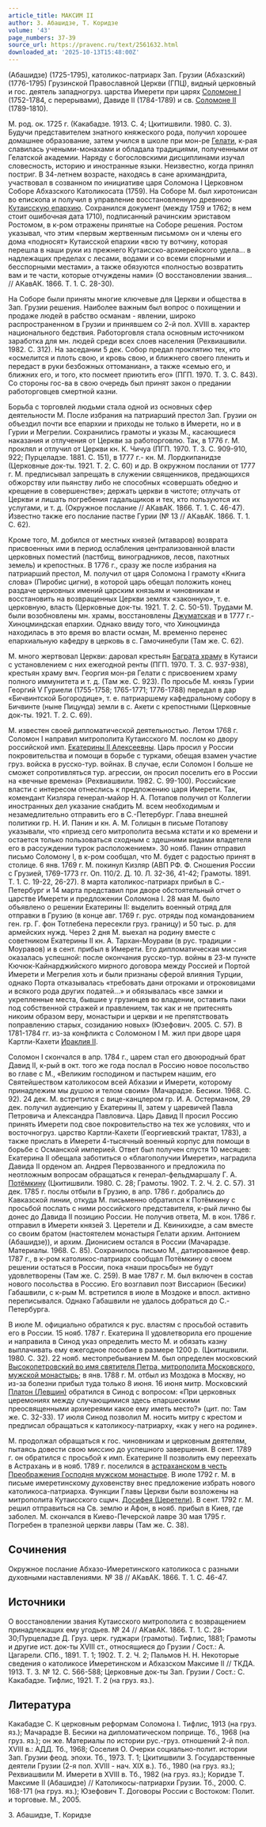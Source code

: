 ```yaml
---
article_title: МАКСИМ II
author: З. Абашидзе, Т. Коридзе
volume: '43'
page_numbers: 37-39
source_url: https://pravenc.ru/text/2561632.html
downloaded_at: '2025-10-13T15:48:00Z'
---
```


(Абашидзе) (1725-1795), католикос-патриарх Зап. Грузии (Абхазский) (1776-1795) Грузинской Православной Церкви (ГПЦ), видный церковный и гос. деятель западногруз. царства Имерети при царях [Соломоне I](<https://pravenc.ru/text/Соломоне I.html>) (1752-1784, с перерывами), Давиде II (1784-1789) и св. [Соломоне II](<https://pravenc.ru/text/Соломоне II.html>) (1789-1810).

М. род. ок. 1725 г. (Какабадзе. 1913. С. 4; Цкитишвили. 1980. С. 3). Будучи представителем знатного княжеского рода, получил хорошее домашнее образование, затем учился в школе при мон-ре [Гелати](https://pravenc.ru/text/Гелати.html), к-рая славилась учеными-монахами и обладала традициями, полученными от Гелатской академии. Наряду с богословскими дисциплинами изучал словесность, историю и иностранные языки. Неизвестно, когда принял постриг. В 34-летнем возрасте, находясь в сане архимандрита, участвовал в созванном по инициативе царя Соломона I Церковном Соборе Абхазского Католикосата (1759). На Соборе М. был хиротонисан во епископа и получил в управление восстановленную древнюю [Кутаисскую епархию](<https://pravenc.ru/text/Кутаисскую епархию.html>). Сохранился документ (между 1759 и 1762; в нем стоит ошибочная дата 1710), подписанный рачинским эриставом Ростомом, в к-ром отражены принятые на Соборе решения. Ростом указывал, что этим «первым жертвенным письмом» он и члены его дома «подносят» Кутаисской епархии «всю ту вотчину, которая перешла в наши руки из прежнего Кутаисско-архиерейского удела... в надлежащих пределах с лесами, водами и со всеми спорными и бесспорными местами», а также обязуются «полностью возвратить вам и те части, которые отчуждены нами» (О восстановлении звания... // АКавАК. 1866. Т. 1. С. 28-30).

На Соборе были приняты многие ключевые для Церкви и общества в Зап. Грузии решения. Наиболее важным был вопрос о похищении и продаже людей в рабство османам - явлении, широко распространенном в Грузии и принявшем со 2-й пол. XVIII в. характер национального бедствия. Работорговля стала основным источником заработка для мн. людей среди всех слоев населения (Рехвиашвили. 1982. С. 312). На заседании 5 дек. Собор предал проклятию тех, кто «осмелится и плоть свою, и кровь свою, и ближнего своего пленить и передаст в руки безбожных оттоманиан», а также «семью его, и ближних его, и того, кто посмеет приютить его» (ПГП. 1970. Т. 3. С. 843). Со стороны гос-ва в свою очередь был принят закон о предании работорговцев смертной казни.

Борьба с торговлей людьми стала одной из основных сфер деятельности М. После избрания на патриарший престол Зап. Грузии он объездил почти все епархии и приходы не только в Имерети, но и в Гурии и Мегрелии. Сохранились грамоты и указы М., касающиеся наказания и отлучения от Церкви за работорговлю. Так, в 1776 г. М. проклял и отлучил от Церкви кн. К. Чичуа (ПГП. 1970. Т. 3. С. 909-910, 922; Пурцеладзе. 1881. С. 151), в 1777 г.- кн. М. Лордкипанидзе (Церковные док-ты. 1921. Т. 2. С. 60) и др. В окружном послании от 1777 г. М. предписывал запрещать в служении священников, предающихся обжорству или пьянству либо не способных «совершать обедню и крещение в совершенстве»; держать церкви в чистоте; отлучать от Церкви и лишать погребения гадальщиков и тех, кто пользуются их услугами, и т. д. (Окружное послание // АКавАК. 1866. Т. 1. С. 46-47). Известно также его послание пастве Гурии (№ 13 // АКавАК. 1866. Т. 1. С. 62).

Кроме того, М. добился от местных князей (мтаваров) возврата присвоенных ими в период ослабления централизованной власти церковных поместий (пастбищ, виноградников, лесов, пахотных земель) и крепостных. В 1776 г., сразу же после избрания на патриарший престол, М. получил от царя Соломона I грамоту «Книга слова» (Пиробис цигни), в которой царь обещал положить конец раздаче церковных имений царским князьям и чиновникам и восстановить на возвращенных Церкви землях «законную», т. е. церковную, власть (Церковные док-ты. 1921. Т. 2. С. 50-51). Трудами М. были возобновлены мн. храмы, восстановлены [Джуматская](https://pravenc.ru/text/Джуматская.html) и в 1777 г.- Хиноцминдская епархии. Однако ввиду того, что Хиноцминда находилась в это время во власти осман, М. временно перенес епархиальную кафедру в церковь в с. Гамочинебули (Там же. С. 62).

М. много жертвовал Церкви: даровал крестьян [Баграта храму](<https://pravenc.ru/text/Баграта храму.html>) в Кутаиси с установлением с них ежегодной ренты (ПГП. 1970. Т. 3. С. 937-938), крестьян храму вмч. Георгия мон-ря Гелати с присвоением храму полного иммунитета и т. д. (Там же. С. 923). По просьбе М. князь Гурии Георгий V Гуриели (1755-1758; 1765-1771; 1776-1788) передал в дар «Бичвинтской Богородице», т. е. патриаршему кафедральному собору в Бичвинте (ныне Пицунда) земли в с. Акети с крепостными (Церковные док-ты. 1921. Т. 2. С. 69).

М. известен своей дипломатической деятельностью. Летом 1768 г. Соломон I направил митрополита Кутаисского М. послом ко двору российской имп. [Екатерины II Алексеевны](<https://pravenc.ru/text/Екатерина II Алексеевна.html>). Царь просил у России покровительства и помощи в борьбе с турками, обещая взамен участие груз. войска в русско-тур. войнах. В случае, если Соломон I больше не сможет сопротивляться тур. агрессии, он просил поселить его в России на «вечные времена» (Рехвиашвили. 1982. С. 99-100). Российские власти с интересом отнеслись к предложению царя Имерети. Так, комендант Кизляра генерал-майор Н. А. Потапов получил от Коллегии иностранных дел указание снабдить М. всем необходимым и незамедлительно отправить его в С.-Петербург. Глава внешней политики гр. Н. И. Панин и кн. А. М. Голицын в письме Потапову указывали, что «приезд сего митрополита весьма кстати и ко времени и остается только пользоваться сходным с здешними видами владетеля его в рассуждении турок расположением». 30 нояб. Панин отправил письмо Соломону I, в к-ром сообщал, что М. будет с радостью принят в столице. 6 янв. 1769 г. М. покинул Кизляр (АВП РФ. Ф. Сношения России с Грузией, 1769-1773 гг. Оп. 110/2. Д. 10. Л. 32-36, 41-42; Грамоты. 1891. Т. 1. С. 19-22, 26-27). 8 марта католикос-патриарх прибыл в С.-Петербург и 14 марта представил при дворе обстоятельный отчет о царстве Имерети и предложении Соломона I. 28 мая М. было объявлено о решении Екатерины II: выделить военный отряд для отправки в Грузию (в конце авг. 1769 г. рус. отряды под командованием ген. гр. Г. фон Тотлебена пересекли груз. границу) и 50 тыс. р. для армейских нужд. Через 2 дня М. выехал на родину вместе с советником Екатерины II кн. А. Тархан-Моурави (в рус. традиции - Моуравов) и в сент. прибыл в Имерети. Его дипломатическая миссия оказалась успешной: после окончания русско-тур. войны в 23-м пункте Кючюк-Кайнарджийского мирного договора между Россией и Портой Имерети и Мегрелия хоть и были признаны сферой влияния Турции, однако Порта отказывалась «требовать дани отроками и отроковицами и всякого рода других податей...» и обязывалась «все замки и укрепленные места, бывшие у грузинцев во владении, оставить паки под собственной стражей и правлением, так как и не притеснять никоим образом веру, монастыри и церкви и не препятствовать поправлению старых, созиданию новых» (Юзефович. 2005. С. 57). В 1781-1784 гг. из-за конфликта с Соломоном I М. жил при дворе царя Картли-Кахети [Ираклия II](<https://pravenc.ru/text/Ираклия II.html>).

Соломон I скончался в апр. 1784 г., царем стал его двоюродный брат Давид II, к-рый в окт. того же года послал в Россию новое посольство во главе с М., «Великим господином и пастырем нашим, его Святейшеством католикосом всей Абхазии и Имерети, которому принадлежим мы душою и телом своим» (Мачарадзе. Бесики. 1968. С. 92). 24 дек. М. встретился с вице-канцлером гр. И. А. Остерманом, 29 дек. получил аудиенцию у Екатерины II, затем у царевичей Павла Петровича и Александра Павловича. Царь Давид II просил Россию принять Имерети под свое покровительство на тех же условиях, что и восточногруз. царство Картли-Кахети (Георгиевский трактат, 1783), а также прислать в Имерети 4-тысячный военный корпус для помощи в борьбе с Османской империей. Ответ был получен спустя 10 месяцев: Екатерина II обещала заботиться о «благополучии Имерети», наградила Давида II орденом ап. Андрея Первозванного и предложила по неотложным вопросам обращаться к генерал-фельдмаршалу Г. А. [Потёмкину](https://pravenc.ru/text/Потёмкину.html) (Цкитишвили. 1980. С. 28; Грамоты. 1902. Т. 2. Ч. 2. С. 57). 31 дек. 1785 г. послы отбыли в Грузию, в апр. 1786 г. добрались до Кавказской линии, откуда М. письменно обратился к Потёмкину с просьбой послать с ними российского представителя, к-рый лично бы донес до Давида II позицию России. Не получив ответа, М. в кон. 1786 г. отправил в Имерети князей З. Церетели и Д. Квинихидзе, а сам вместе со своим братом (настоятелем монастыря Гелати архим. Антонием (Абашидзе)), и архим. Дионисием остался в России (Мачарадзе. Материалы. 1968. С. 85). Сохранилось письмо М., датированное февр. 1787 г., в к-ром католикос-патриарх сообщал Потёмкину о своем решении остаться в России, пока «наши просьбы» не будут удовлетворены (Там же. С. 259). В мае 1787 г. М. был включен в состав нового посольства в Россию. Его возглавил поэт Виссарион (Бесики) Габашвили, с к-рым М. встретился в июле в Моздоке и впосл. активно переписывался. Однако Габашвили не удалось добраться до С.-Петербурга.

В июле М. официально обратился к рус. властям с просьбой оставить его в России. 15 нояб. 1787 г. Екатерина II удовлетворила его прошение и направила в Синод указ определить место М. и обязать казну выплачивать ему ежегодное пособие в размере 1200 р. (Цкитишвили. 1980. С. 32). 22 нояб. местопребыванием М. был определен московский [Высокопетровский во имя святителя Петра, митрополита Московского, мужской монастырь](<https://pravenc.ru/text/Высокопетровский во имя святителя Петра  митрополита Московского  мужской монастырь.html>); в янв. 1788 г. М. отбыл из Моздока в Москву, но из-за болезни прибыл туда только 8 июня. 16 июня митр. Московский [Платон (Левшин)](<https://pravenc.ru/text/Платон (Левшин).html>) обратился в Синод с вопросом: «При церковных церемониях между случающимися здесь епаршескими преосвященными архиереями какое ему иметь место?» (цит. по: Там же. С. 32-33). 17 июля Синод позволил М. носить митру с крестом и предписал обращаться к католикосу-патриарху, «как у него на родине».

М. продолжал обращаться к гос. чиновникам и церковным деятелям, пытаясь довести свою миссию до успешного завершения. В сент. 1789 г. он обратился с просьбой к имп. Екатерине II позволить ему переехать в Астрахань и в нояб. 1789 г. поселился в [астраханском в честь Преображения Господня мужском монастыре](<https://pravenc.ru/text/астраханском в честь Преображения Господня мужском монастыре.html>). В июле 1792 г. М. в письме имеретинскому духовенству внес предложение избрать нового католикоса-патриарха. Функции Главы Церкви были возложены на митрополита Кутаисского сщмч. [Досифея (Церетели)](<https://pravenc.ru/text/Досифея (Церетели).html>). В сент. 1792 г. М. решил отправиться на Св. землю и Афон, в нояб. прибыл в Киев, где заболел. М. скончался в Киево-Печерской лавре 30 мая 1795 г. Погребен в трапезной церкви лавры (Там же. С. 38).

## Сочинения

Окружное послание Абхазо-Имеретинского католикоса с разными духовными наставлениями. № 38 // АКавАК. 1866. Т. 1. С. 46-47.

## Источники

О восстановлении звания Кутаисского митрополита с возвращением принадлежащих ему угодьев. № 24 // АКавАК. 1866. Т. 1. С. 28-30;Пурцеладзе Д. Груз. церк. гуджари (грамоты). Тифлис, 1881; Грамоты и другие ист. док-ты XVIII ст., относящиеся до Грузии / Сост.: А. Цагарели. СПб., 1891. Т. 1; 1902. Т. 2. Ч. 2; Пальмов Н. Н. Некоторые сведения о католикосе Имеретинском и Абхазском Максиме II // ТКДА. 1913. Т. 3. № 12. С. 566-588; Церковные док-ты Зап. Грузии / Сост.: С. Какабадзе. Тифлис, 1921. Т. 2 (на груз. яз.).

## Литература

Какабадзе С. К церковным реформам Соломона I. Тифлис, 1913 (на груз. яз.); Мачарадзе В. Бесики на дипломатическом поприще. Тб., 1968 (на груз. яз.); он же. Материалы по истории рус.-груз. отношений 2-й пол. XVIII в.: АДД. Тб., 1968; Соселия О. Очерки социально-полит. истории Зап. Грузии феод. эпохи. Тб., 1973. Т. 1; Цкитишвили З. Государственные деятели Грузии (2-я пол. XVIII - нач. XIX в.). Тб., 1980 (на груз. яз.); Рехвиашвили М. Имерети в XVIII в. Тб., 1982 (на груз. яз.); Коридзе Т. Максиме II (Абашидзе) // Католикосы-патриархи Грузии. Тб., 2000. С. 168-171 (на груз. яз.); Юзефович Т. Договоры России с Востоком: Полит. и торговые. М., 2005.

З. Абашидзе, Т. Коридзе
